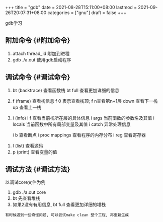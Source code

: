 +++
title = "gdb"
date = 2021-08-28T15:11:00+08:00
lastmod = 2021-09-26T20:07:31+08:00
categories = ["gnu"]
draft = false
+++

gdb学习

<!--more-->


## 附加命令 {#附加命令}

1.  attach thread\_id 附加到进程
2.  gdb ./a.out 使用gdb启动程序


## 调试命令 {#调试命令}

1.  bt (backtrace) 查看函数栈
    bt full 查看更加详细的信息
2.  f (frame) 查看栈信息
    f 0 表示查看栈顶;  f n查看第n+1层
    down 查看下一栈
    up 查看上一栈
3.  i (info)
    i f 查看当前栈所在层的具体信息
    i args 当前函数的参数名及其值
    i locals 当前函数中所有局部变量及其值
    i catch 异常处理信息

    i b 查看断点
    i proc mappings 查看程序的内存分布
    i reg 查看寄存器

<!--listend-->

1.  l (list) 查看源码
2.  p (print) 查看变量的值


## 调试方法 {#调试方法}

以调试core文件为例

1.  gdb  ./a.out core
2.  bt 先查看堆栈
3.  如果2没有有用信息, bt full 查看更加详细的堆栈

```text
有时候遇到一些奇怪问题, 可以尝试make clean 整个工程, 再重新生成
```
